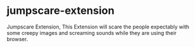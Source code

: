 # jumpscare-extension
Jumpscare Extension, This Extension will scare the people expectably with some creepy images and screaming sounds while they are using their browser.
